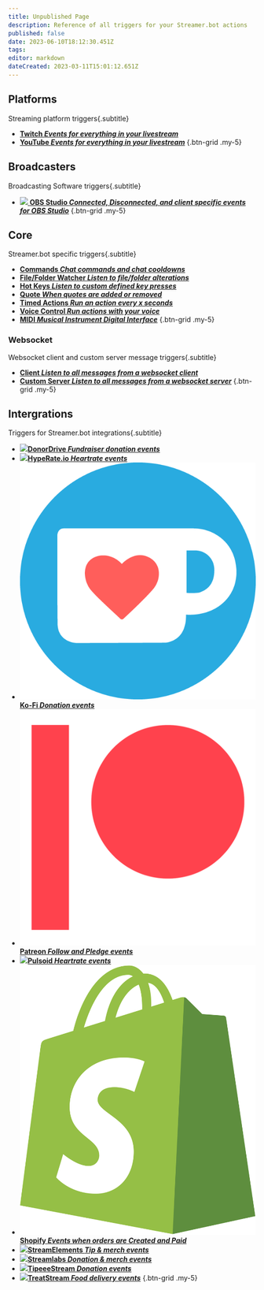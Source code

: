 ```yaml
---
title: Unpublished Page
description: Reference of all triggers for your Streamer.bot actions
published: false
date: 2023-06-10T18:12:30.451Z
tags: 
editor: markdown
dateCreated: 2023-03-11T15:01:12.651Z
---
```


## Platforms
Streaming platform triggers{.subtitle}

- [<i class="mdi mdi-twitch text--twitch"></i> **Twitch *Events for everything in your livestream***](/Triggers/Twitch)
- [<i class="mdi mdi-youtube text--youtube"></i> **YouTube *Events for everything in your livestream***](/Platforms/YouTube/Events)
{.btn-grid .my-5}

## Broadcasters
Broadcasting Software triggers{.subtitle}

- [<img src="https://streamer.bot/img/integrations/obs.svg"/> **OBS Studio *Connected, Disconnected, and client specific events for OBS Studio***](/Triggers/OBS)
{.btn-grid .my-5}

## Core
Streamer.bot specific triggers{.subtitle}

- [<i class="mdi mdi-comment-alert primary--text"></i> **Commands *Chat commands and chat cooldowns***](/Triggers/Core/Commands)
- [<i class="mdi mdi-file-code primary--text"></i> **File/Folder Watcher *Listen to file/folder alterations***](/Triggers/Core/File-Folder-Watcher)
- [<i class="mdi mdi-keyboard primary--text"></i> **Hot Keys *Listen to custom defined key presses***](/Triggers/Core/Hot-Keys)
- [<i class="mdi mdi-format-quote-open primary--text"></i> **Quote *When quotes are added or removed***](/Triggers/Core/Quote)
- [<i class="mdi mdi-timer primary--text"></i> **Timed Actions *Run an action every x seconds***](/Triggers/Core/Timed-Actions)
- [<i class="mdi mdi-account-voice primary--text"></i> **Voice Control *Run actions with your voice***](/Triggers/Core/Voice-Control)
- [<i class="mdi mdi-midi primary--text"></i> **MIDI *Musical Instrument Digital Interface***](/Triggers/MIDI)
{.btn-grid .my-5}

### Websocket
Websocket client and custom server message triggers{.subtitle}

- [<i class="mdi mdi-plus-network primary--text"></i> **Client *Listen to all messages from a websocket client***](/Triggers/Core/Websocket/Client)
- [<i class="mdi mdi-plus-network primary--text"></i> **Custom Server *Listen to all messages from a websocket server***](/Triggers/Core/Websocket/Custom-Server)
{.btn-grid .my-5}

## Intergrations
Triggers for Streamer.bot integrations{.subtitle}

- [<img src="/donordrive.webp"/>**DonorDrive *Fundraiser donation events***](/Triggers/DonorDrive)
- [<img src="https://streamer.bot/img/integrations/hyperate.png"/>**HypeRate.io *Heartrate events***](/Triggers/HypeRate-io)
- [<img src="/ko-fi_icon_rgb_rounded.png"/>**Ko-Fi *Donation events***](/Triggers/Ko-Fi)
- [<img src="/digital-patreon-logo_coral.png"/>**Patreon *Follow and Pledge events***](/Triggers/Patreon)
- [<img src="https://streamer.bot/img/integrations/pulsoid.png"/>**Pulsoid *Heartrate events***](/Triggers/Pulsoid)
- [<img src="/logos/shopify.svg"/>**Shopify *Events when orders are Created and Paid***](/Triggers/Shopify)
- [<img src="https://streamer.bot/img/integrations/streamelements.png"/>**StreamElements *Tip &amp; merch events***](/Triggers/StreamElements)
- [<img src="https://streamer.bot/img/integrations/streamlabs.png"/>**Streamlabs *Donation &amp; merch events***](/Triggers/Streamlabs)
- [<img src="https://streamer.bot/img/integrations/tipeestream.png"/>**TipeeeStream *Donation events***](/Triggers/TipeeeStream)
- [<img src="https://streamer.bot/img/integrations/treatstream.png"/>**TreatStream *Food delivery events***](/Triggers/TreatStream)
{.btn-grid .my-5}